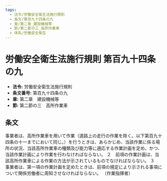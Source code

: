 ```yaml
---
tags:
  - 法令/労働安全衛生法施行規則
  - 条文/第百九十四条の九
  - 章/第二章_建設機械等
  - 節/第二節の三_高所作業車
  - 体系/労働安全衛生
---
```

# 労働安全衛生法施行規則 第百九十四条の九

- **法令:** 労働安全衛生法施行規則
- **条文番号:** 第百九十四条の九
- **章:** 第二章　建設機械等
- **節:** 第二節の三　高所作業車

## 条文
事業者は、高所作業車を用いて作業（道路上の走行の作業を除く。以下第百九十四条の十一までにおいて同じ。）を行うときは、あらかじめ、当該作業に係る場所の状況、当該高所作業車の種類及び能力等に適応する作業計画を定め、かつ、当該作業計画により作業を行わなければならない。
２　前項の作業計画は、当該高所作業車による作業の方法が示されているものでなければならない。
３　事業者は、第一項の作業計画を定めたときは、前項の規定により示される事項について関係労働者に周知させなければならない。
（作業指揮者）

